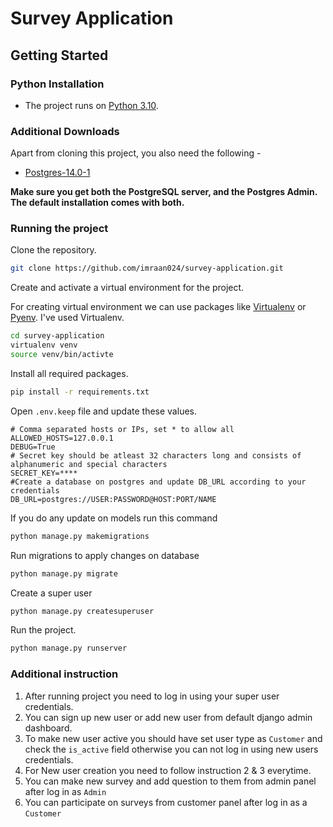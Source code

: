 # Survey Application
## Getting Started
### Python Installation
* The project runs on [Python 3.10](https://www.python.org/downloads/).

### Additional Downloads

Apart from cloning this project, you also need the following -

- [Postgres-14.0-1](https://www.postgresql.org/download/)

**Make sure you get both the PostgreSQL server, and the Postgres Admin. The
default installation comes with both.**

### Running the project
Clone the repository.

```sh
git clone https://github.com/imraan024/survey-application.git
```
Create and activate a virtual environment for the project.

For creating virtual environment we can use packages like [Virtualenv](https://pypi.org/project/virtualenv/) or [Pyenv](https://github.com/pyenv/pyenv). I've used Virtualenv.

```sh
cd survey-application
virtualenv venv
source venv/bin/activte
```
Install all required packages.

```sh
pip install -r requirements.txt
```

Open `.env.keep` file and update these values.
```env
# Comma separated hosts or IPs, set * to allow all
ALLOWED_HOSTS=127.0.0.1
DEBUG=True
# Secret key should be atleast 32 characters long and consists of alphanumeric and special characters
SECRET_KEY=****
#Create a database on postgres and update DB_URL according to your credentials
DB_URL=postgres://USER:PASSWORD@HOST:PORT/NAME
```
If you do any update on models run this command
```sh
python manage.py makemigrations
```
Run migrations to apply changes on database
```sh
python manage.py migrate
```
Create a super user
```sh
python manage.py createsuperuser
```
Run the project.
```sh
python manage.py runserver
```

### Additional instruction
1. After running project you need to log in using your super user credentials.
1. You can sign up new user or add new user from default django admin dashboard.
1. To make new user active you should have set user type as `Customer` and check the `is_active` field otherwise you can not log in using new users credentials.
1. For New user creation you need to follow instruction 2 & 3 everytime.
1. You can make new survey and add question to them from admin panel after log in as `Admin`
1. You can participate on surveys from customer panel after log in as a `Customer`
